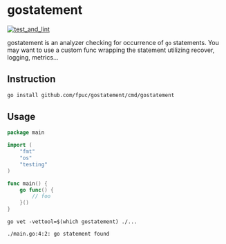 # gostatement

[![test_and_lint](https://github.com/fpuc/gostatement/actions/workflows/workflows.yml/badge.svg?branch=main)](https://github.com/fpuc/gostatement/actions/workflows/workflows.yml)

gostatement is an analyzer checking for occurrence of `go` statements. You may want to use a custom 
func wrapping the statement utilizing recover, logging, metrics...

## Instruction

```sh
go install github.com/fpuc/gostatement/cmd/gostatement
```

## Usage

```go
package main

import (
	"fmt"
	"os"
	"testing"
)

func main() {
    go func() {
        // foo
    }()
}
```


```console 
go vet -vettool=$(which gostatement) ./...

./main.go:4:2: go statement found
```
